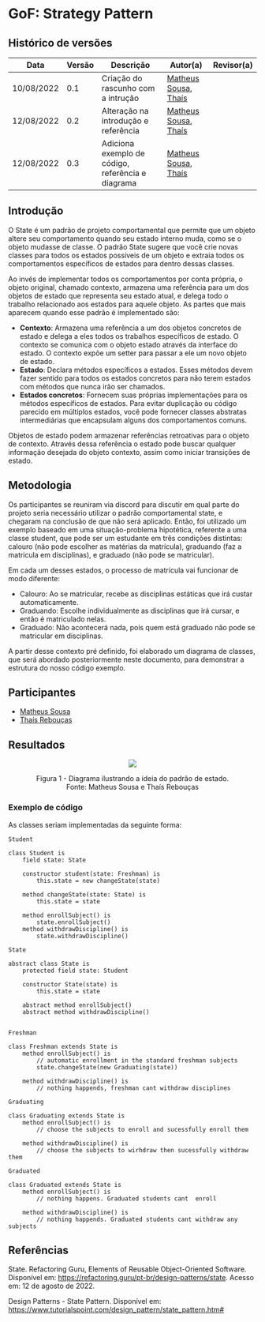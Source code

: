 # GoF: Strategy Pattern

## Histórico de versões
| Data       | Versão | Descrição                            | Autor(a)                                                                             | Revisor(a) |
| ---------- | ------ | ------------------------------------ | ------------------------------------------------------------------------------------ | ---------- |
| 10/08/2022 | 0.1    | Criação do rascunho com a intrução   | [Matheus Sousa](https://github.com/gatotabaco), [Thaís](https://github.com/Thais-ra) |            |
| 12/08/2022 | 0.2    | Alteração na introdução e referência | [Matheus Sousa](https://github.com/gatotabaco), [Thaís](https://github.com/Thais-ra) |            |
| 12/08/2022 | 0.3    | Adiciona exemplo de código, referência e diagrama | [Matheus Sousa](https://github.com/gatotabaco), [Thaís](https://github.com/Thais-ra) |            |

## Introdução

O State é um padrão de projeto comportamental que permite que um objeto altere seu comportamento quando seu estado interno muda, como se o objeto mudasse de classe. 
O padrão State sugere que você crie novas classes para todos os estados possíveis de um objeto e extraia todos os comportamentos específicos de estados para dentro dessas classes.

Ao invés de implementar todos os comportamentos por conta própria, o objeto original, chamado contexto, armazena uma referência para um dos objetos de estado que representa seu estado atual, e delega todo o trabalho relacionado aos estados para aquele objeto.
As partes que mais aparecem quando esse padrão é implementado são:

- **Contexto**: Armazena uma referência a um dos objetos concretos de estado e delega a eles todos os trabalhos específicos de estado. O contexto se comunica com o objeto estado através da interface do estado. O contexto expõe um setter para passar a ele um novo objeto de estado.
- **Estado**: Declara métodos específicos a estados. Esses métodos devem fazer sentido para todos os estados concretos para não terem estados com métodos que nunca irão ser chamados.
- **Estados concretos**: Fornecem suas próprias implementações para os métodos específicos de estados. Para evitar duplicação ou 
código parecido em múltiplos estados, você pode fornecer classes abstratas intermediárias que encapsulam alguns dos comportamentos comuns.

Objetos de estado podem armazenar referências retroativas para o objeto de contexto. Através dessa referência o estado pode buscar qualquer 
informação desejada do objeto contexto, assim como iniciar transições de estado. 

## Metodologia

Os participantes se reuniram via discord para discutir em qual parte do projeto seria necessário utilizar o padrão comportamental state, e chegaram na conclusão de que não será aplicado. Então, foi utilizado um exemplo baseado em uma situação-problema hipotética, referente a uma classe student, que pode ser um estudante em três condições distintas: calouro (não pode escolher as matérias da matrícula), graduando (faz a matricula em disciplinas), e graduado (não pode se matricular).

Em cada um desses estados, o processo de matrícula vai funcionar de modo diferente:

- Calouro: Ao se matricular, recebe as disciplinas estáticas que irá custar automaticamente.
- Graduando: Escolhe individualmente as disciplinas que irá cursar, e então é matriculado nelas.
- Graduado: Não acontecerá nada, pois quem está graduado não pode se matricular em disciplinas.

A partir desse contexto pré definido, foi elaborado um diagrama de classes, que será abordado posteriormente neste documento, para demonstrar a estrutura do nosso código exemplo.

## Participantes

- [Matheus Sousa](https://github.com/gatotabaco)
- [Thaís Rebouças](https://github.com/Thais-ra)

## Resultados

<p align="center">
    <img src="images/padroes-projeto/gofs-state.png"/>
</p>
<p align = "center"> 
Figura 1 - Diagrama ilustrando a ideia do padrão de estado.<br>
Fonte: Matheus Sousa e Thaís Rebouças
</p>

### Exemplo de código

As classes seriam implementadas da seguinte forma:

`Student`
```
class Student is
    field state: State
    
    constructor student(state: Freshman) is
        this.state = new changeState(state)
        
    method changeState(state: State) is
        this.state = state
        
    method enrollSubject() is
        state.enrollSubject()
    method withdrawDiscipline() is
        state.withdrawDiscipline()
```

`State`
```
abstract class State is
    protected field state: Student
    
    constructor State(state) is
        this.state = state
        
    abstract method enrollSubject()
    abstract method withdrawDiscipline()
    
```

`Freshman`
```
class Freshman extends State is
    method enrollSubject() is
        // automatic enrollment in the standard freshman subjects
        state.changeState(new Graduating(state))
        
    method withdrawDiscipline() is
        // nothing happends, freshman cant withdraw disciplines
```

`Graduating`
```
class Graduating extends State is
    method enrollSubject() is
        // choose the subjects to enroll and sucessfully enroll them
        
    method withdrawDiscipline() is
        // choose the subjects to wirhdraw then sucessfully withdraw them

```

`Graduated`
```
class Graduated extends State is
    method enrollSubject() is
        // nothing happens. Graduated students cant  enroll
        
    method withdrawDiscipline() is
        // nothing happends. Graduated students cant withdraw any subjects

```

## Referências

State. Refactoring Guru, Elements of Reusable Object-Oriented Software. Disponível em: https://refactoring.guru/pt-br/design-patterns/state. Acesso em: 12 de agosto de 2022.

Design Patterns - State Pattern. Disponível em: https://www.tutorialspoint.com/design_pattern/state_pattern.htm#
